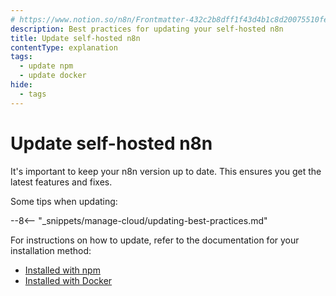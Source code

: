 ```yaml
---
# https://www.notion.so/n8n/Frontmatter-432c2b8dff1f43d4b1c8d20075510fe4
description: Best practices for updating your self-hosted n8n
title: Update self-hosted n8n
contentType: explanation
tags:
  - update npm
  - update docker
hide:
  - tags
---
```


# Update self-hosted n8n

It's important to keep your n8n version up to date. This ensures you get the latest features and fixes.

Some tips when updating:

--8<-- "_snippets/manage-cloud/updating-best-practices.md"

For instructions on how to update, refer to the documentation for your installation method:

* [Installed with npm](/hosting/installation/npm.md)
* [Installed with Docker](/hosting/installation/docker.md)
